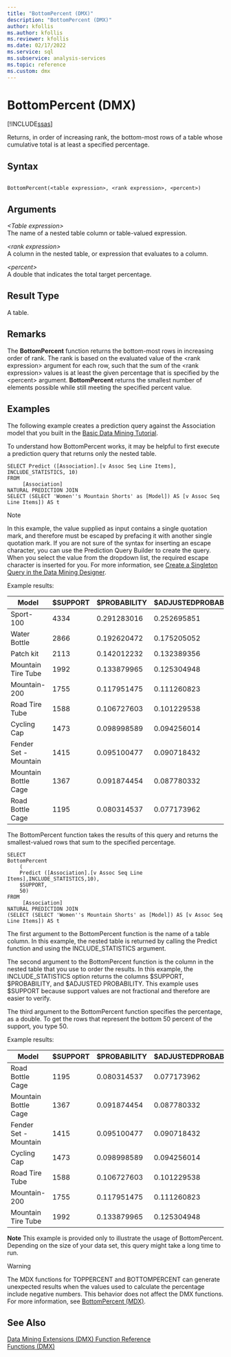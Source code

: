 ```yaml
---
title: "BottomPercent (DMX)"
description: "BottomPercent (DMX)"
author: kfollis
ms.author: kfollis
ms.reviewer: kfollis
ms.date: 02/17/2022
ms.service: sql
ms.subservice: analysis-services
ms.topic: reference
ms.custom: dmx
---
```

# BottomPercent (DMX)
[!INCLUDE[ssas](../includes/applies-to-version/ssas.md)]

  Returns, in order of increasing rank, the bottom-most rows of a table whose cumulative total is at least a specified percentage.  
  
## Syntax  
  
```  
  
BottomPercent(<table expression>, <rank expression>, <percent>)  
```  
  
## Arguments  
 *\<Table expression>*  
 The name of a nested table column or table-valued expression.  
  
 *\<rank expression>*  
 A column in the nested table, or expression that evaluates to a column.  
  
 *\<percent>*  
 A double that indicates the total target percentage.  
  
## Result Type  
 A table.  
  
## Remarks  
 The **BottomPercent** function returns the bottom-most rows in increasing order of rank. The rank is based on the evaluated value of the \<rank expression> argument for each row, such that the sum of the \<rank expression> values is at least the given percentage that is specified by the \<percent> argument. **BottomPercent** returns the smallest number of elements possible while still meeting the specified percent value.  
  
## Examples  
 The following example creates a prediction query against the Association model that you built in the [Basic Data Mining Tutorial](/previous-versions/sql/sql-server-2016/ms167167(v=sql.130)).  
  
 To understand how BottomPercent works, it may be helpful to first execute a prediction query that returns only the nested table.  
  
```  
SELECT Predict ([Association].[v Assoc Seq Line Items], INCLUDE_STATISTICS, 10)  
FROM   
     [Association]  
NATURAL PREDICTION JOIN  
SELECT (SELECT 'Women''s Mountain Shorts' as [Model]) AS [v Assoc Seq Line Items]) AS t  
```  
  
> [!NOTE]  
>  In this example, the value supplied as input contains a single quotation mark, and therefore must be escaped by prefacing it with another single quotation mark. If you are not sure of the syntax for inserting an escape character, you can use the Prediction Query Builder to create the query. When you select the value from the dropdown list, the required escape character is inserted for you. For more information, see [Create a Singleton Query in the Data Mining Designer](/analysis-services/data-mining/create-a-singleton-query-in-the-data-mining-designer).  
  
 Example results:  
  
|Model|$SUPPORT|$PROBABILITY|$ADJUSTEDPROBABILITY|  
|-----------|--------------|------------------|--------------------------|  
|Sport-100|4334|0.291283016|0.252695851|  
|Water Bottle|2866|0.192620472|0.175205052|  
|Patch kit|2113|0.142012232|0.132389356|  
|Mountain Tire Tube|1992|0.133879965|0.125304948|  
|Mountain-200|1755|0.117951475|0.111260823|  
|Road Tire Tube|1588|0.106727603|0.101229538|  
|Cycling Cap|1473|0.098998589|0.094256014|  
|Fender Set - Mountain|1415|0.095100477|0.090718432|  
|Mountain Bottle Cage|1367|0.091874454|0.087780332|  
|Road Bottle Cage|1195|0.080314537|0.077173962|  
  
 The BottomPercent function takes the results of this query and returns the smallest-valued rows that sum to the specified percentage.  
  
```  
SELECT   
BottomPercent  
    (  
    Predict ([Association].[v Assoc Seq Line Items],INCLUDE_STATISTICS,10),  
    $SUPPORT,  
    50)  
FROM   
     [Association]  
NATURAL PREDICTION JOIN  
(SELECT (SELECT 'Women''s Mountain Shorts' as [Model]) AS [v Assoc Seq Line Items]) AS t  
```  
  
 The first argument to the BottomPercent function is the name of a table column. In this example, the nested table is returned by calling the Predict function and using the INCLUDE_STATISTICS argument.  
  
 The second argument to the BottomPercent function is the column in the nested table that you use to order the results. In this example, the INCLUDE_STATISTICS option returns the columns $SUPPORT, $PROBABILITY, and $ADJUSTED PROBABILITY. This example uses $SUPPORT because support values are not fractional and therefore are easier to verify.  
  
 The third argument to the BottomPercent function specifies the percentage, as a double. To get the rows that represent the bottom 50 percent of the support, you type 50.  
  
 Example results:  
  
|Model|$SUPPORT|$PROBABILITY|$ADJUSTEDPROBABILITY|  
|-----------|--------------|------------------|--------------------------|  
|Road Bottle Cage|1195|0.080314537|0.077173962|  
|Mountain Bottle Cage|1367|0.091874454|0.087780332|  
|Fender Set - Mountain|1415|0.095100477|0.090718432|  
|Cycling Cap|1473|0.098998589|0.094256014|  
|Road Tire Tube|1588|0.106727603|0.101229538|  
|Mountain-200|1755|0.117951475|0.111260823|  
|Mountain Tire Tube|1992|0.133879965|0.125304948|  
  
 **Note** This example is provided only to illustrate the usage of BottomPercent. Depending on the size of your data set, this query might take a long time to run.  
  
> [!WARNING]  
>  The MDX functions for TOPPERCENT and BOTTOMPERCENT can generate unexpected results when the values used to calculate the percentage include negative numbers. This behavior does not affect the DMX functions. For more information, see [BottomPercent &#40;MDX&#41;](../mdx/bottompercent-mdx.md).  
  
## See Also  
 [Data Mining Extensions &#40;DMX&#41; Function Reference](../dmx/data-mining-extensions-dmx-function-reference.md)   
 [Functions &#40;DMX&#41;](../dmx/functions-dmx.md)  
  
